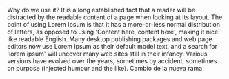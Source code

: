 Why do we use it?
It is a long established fact that a reader will be distracted by the readable content of a page when looking at its layout. The point of using Lorem Ipsum is that it has a
 more-or-less normal distribution of letters, as opposed to using 'Content here, content here', making it nice like readable English. Many desktop publishing packages and 
 web page editors now use Lorem Ipsum as their default model text, and a search for 'lorem ipsum' will uncover many web sites still in their infancy. Various versions have
 evolved over the years, sometimes by accident, sometimes on purpose (injected humour and the like).
 Cambio de la nueva rama